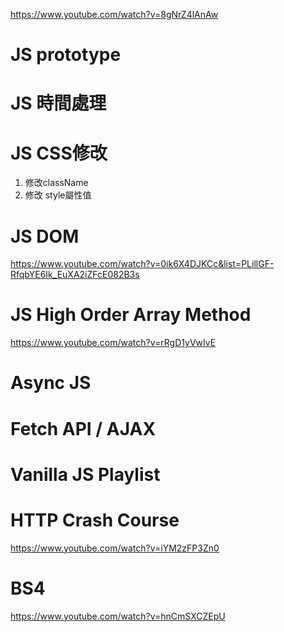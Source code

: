 https://www.youtube.com/watch?v=8gNrZ4lAnAw


# JS prototype

# JS 時間處理

# JS CSS修改
1. 修改className
2. 修改 style屬性值

# JS DOM
https://www.youtube.com/watch?v=0ik6X4DJKCc&list=PLillGF-RfqbYE6Ik_EuXA2iZFcE082B3s


# JS High Order Array Method
https://www.youtube.com/watch?v=rRgD1yVwIvE
# Async JS
# Fetch API / AJAX
# Vanilla JS Playlist

# HTTP Crash Course
https://www.youtube.com/watch?v=iYM2zFP3Zn0

# BS4
https://www.youtube.com/watch?v=hnCmSXCZEpU